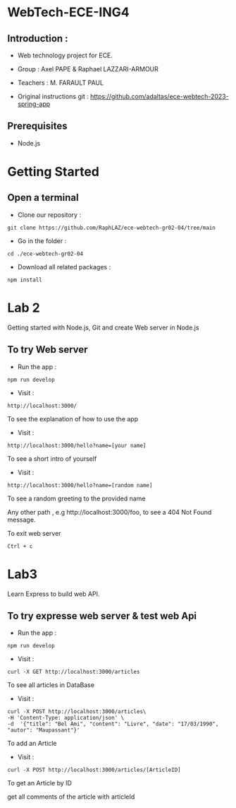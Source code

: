 # WebTech-ECE-ING4

## Introduction :
* Web technology project for ECE.
* Group : Axel PAPE & Raphael LAZZARI-ARMOUR
* Teachers : M. FARAULT PAUL

* Original instructions git : https://github.com/adaltas/ece-webtech-2023-spring-app 

## Prerequisites

* Node.js

# Getting Started

## Open a terminal 

* Clone our repository :

```
git clone https://github.com/RaphLAZ/ece-webtech-gr02-04/tree/main
```

* Go in the folder :
```
cd ./ece-webtech-gr02-04
```

* Download all related packages :
```
npm install
```
# Lab 2

Getting started with Node.js, Git and create Web server in Node.js

## To try Web server

* Run the app :
```
npm run develop
```

* Visit :
```
http://localhost:3000/ 
```
To see the explanation of how to use the app

* Visit :
```
http://localhost:3000/hello?name=[your name]
```
To see a short intro of yourself

* Visit :
```
http://localhost:3000/hello?name=[random name] 
```
To see a random greeting to the provided name

Any other path , e.g http://localhost:3000/foo, to see a 404 Not Found message.

To exit web server
```
Ctrl + c
```

# Lab3

Learn Express to build web API.

## To try expresse web server & test web Api

* Run the app :
```
npm run develop
```

* Visit : 
```
curl -X GET http://localhost:3000/articles
```
To see all articles in DataBase

* Visit : 
```
curl -X POST http://localhost:3000/articles\
-H 'Content-Type: application/json' \
-d  '{"title": "Bel Ami", "content": "Livre", "date": "17/03/1990", "autor": "Maupassant"}'
```
To add an Article

* Visit : 
```
curl -X POST http://localhost:3000/articles/[ArticleID]
```
To get an Article by ID

get all comments of the article with articleId


















